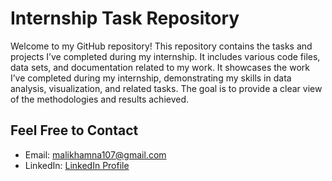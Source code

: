# Internship Task Repository

Welcome to my GitHub repository! This repository contains the tasks and projects I’ve completed during my internship. It includes various code files, data sets, and documentation related to my work. It showcases the work I’ve completed during my internship, demonstrating my skills in data analysis, visualization, and related tasks. The goal is to provide a clear view of the methodologies and results achieved.

## Feel Free to Contact

- Email: malikhamna107@gmail.com
- LinkedIn: [LinkedIn Profile](https://www.linkedin.com/in/hamnamalik107/)
